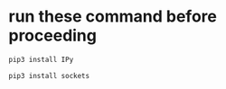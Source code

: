 # run these command before proceeding

```bash
pip3 install IPy
```
```bash
pip3 install sockets
```

